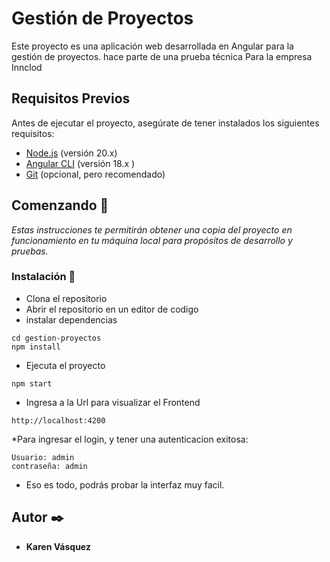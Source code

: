 # Gestión de Proyectos

Este proyecto es una aplicación web desarrollada en Angular para la gestión de proyectos. hace parte de una prueba técnica Para la empresa Innclod

## Requisitos Previos

Antes de ejecutar el proyecto, asegúrate de tener instalados los siguientes requisitos:

- [Node.js](https://nodejs.org/) (versión 20.x)
- [Angular CLI](https://angular.io/cli) (versión 18.x )
- [Git](https://git-scm.com/) (opcional, pero recomendado)



## Comenzando 🚀

_Estas instrucciones te permitirán obtener una copia del proyecto en funcionamiento en tu máquina local para propósitos de desarrollo y pruebas._


### Instalación 🔧

* Clona el repositorio 
* Abrir el repositorio en un editor de codigo
* instalar dependencias

```
cd gestion-proyectos
npm install
```

* Ejecuta el proyecto 

```
npm start
```

* Ingresa a la Url para visualizar el Frontend

```
http://localhost:4200
```

*Para ingresar el login, y tener una autenticacion exitosa:

```
Usuario: admin
contraseña: admin
```

+ Eso es todo, podrás probar la interfaz muy facil.


## Autor ✒️

* **Karen Vásquez**   
